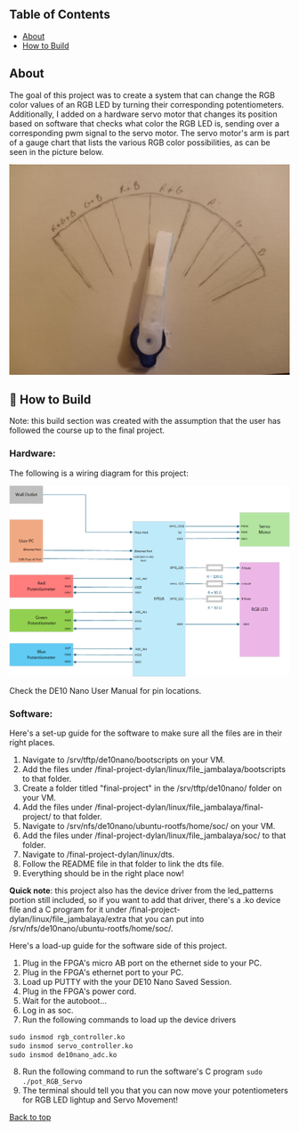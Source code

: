 ## Table of Contents
- [About](#-about)
- [How to Build](#-how-to-build)


## About

The goal of this project was to create a system that can change the RGB color values of an RGB LED by turning their corresponding potentiometers. Additionally, I added on a hardware servo motor that changes its position based on software that checks what color the RGB LED is, sending over a corresponding pwm signal to the servo motor. The servo motor's arm is part of a gauge chart that lists the various RGB color possibilities, as can be seen in the picture below.

![cool_pic](assets/chart_pic.jpg)

## 📝 How to Build

Note: this build section was created with the assumption that the user has followed the course up to the final project.

### Hardware:

The following is a wiring diagram for this project:

![wiring_dg](assets/467_FP_wiring.png)

Check the DE10 Nano User Manual for pin locations.

### Software:

Here's a set-up guide for the software to make sure all the files are in their right places.

1. Navigate to /srv/tftp/de10nano/bootscripts on your VM.
2. Add the files under /final-project-dylan/linux/file_jambalaya/bootscripts to that folder.
3. Create a folder titled "final-project" in the /srv/tftp/de10nano/ folder on your VM.
4. Add the files under /final-project-dylan/linux/file_jambalaya/final-project/ to that folder.
5. Navigate to /srv/nfs/de10nano/ubuntu-rootfs/home/soc/ on your VM.
6. Add the files under /final-project-dylan/linux/file_jambalaya/soc/ to that folder.
7. Navigate to /final-project-dylan/linux/dts. 
8. Follow the README file in that folder to link the dts file.
9. Everything should be in the right place now!

**Quick note**: this project also has the device driver from the led_patterns portion still included, so if you want to add that driver, there's a .ko device file and a C program for it under /final-project-dylan/linux/file_jambalaya/extra that you can put into /srv/nfs/de10nano/ubuntu-rootfs/home/soc/.

Here's a load-up guide for the software side of this project.

1. Plug in the FPGA's micro AB port on the ethernet side to your PC.
2. Plug in the FPGA's ethernet port to your PC.
3. Load up PUTTY with the your DE10 Nano Saved Session.
4. Plug in the FPGA's power cord.
5. Wait for the autoboot...
6. Log in as soc.
7. Run the following commands to load up the device drivers
```
sudo insmod rgb_controller.ko
sudo insmod servo_controller.ko
sudo insmod de10nano_adc.ko
```
8. Run the following command to run the software's C program
` sudo ./pot_RGB_Servo `
9. The terminal should tell you that you can now move your potentiometers for RGB LED lightup and Servo Movement!

[Back to top](#top)